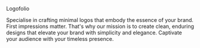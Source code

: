 Logofolio

Specialise in crafting minimal logos that embody the essence of your brand. 
First impressions matter. That's why our mission is to create clean, enduring designs that elevate your brand with simplicity and elegance. Captivate your audience with your timeless presence.
